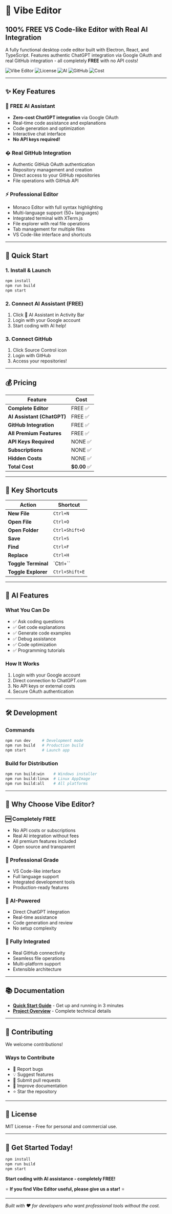 # 🎉 Vibe Editor

## **100% FREE VS Code-like Editor with Real AI Integration**

A fully functional desktop code editor built with Electron, React, and TypeScript. Features authentic ChatGPT integration via Google OAuth and real GitHub integration - all completely **FREE** with no API costs!

![Vibe Editor](https://img.shields.io/badge/Editor-Vibe-blue) ![License](https://img.shields.io/badge/License-MIT-green) ![AI](https://img.shields.io/badge/AI-ChatGPT-orange) ![GitHub](https://img.shields.io/badge/GitHub-Integrated-black) ![Cost](https://img.shields.io/badge/Cost-FREE-brightgreen)

---

## ✨ **Key Features**

### 🤖 **FREE AI Assistant**
- **Zero-cost ChatGPT integration** via Google OAuth
- Real-time code assistance and explanations
- Code generation and optimization
- Interactive chat interface
- **No API keys required!**

### � **Real GitHub Integration**
- Authentic GitHub OAuth authentication
- Repository management and creation
- Direct access to your GitHub repositories
- File operations with GitHub API

### ⚡ **Professional Editor**
- Monaco Editor with full syntax highlighting
- Multi-language support (50+ languages)
- Integrated terminal with XTerm.js
- File explorer with real file operations
- Tab management for multiple files
- VS Code-like interface and shortcuts

---

## 🚀 **Quick Start**

### **1. Install & Launch**
```bash
npm install
npm run build
npm start
```

### **2. Connect AI Assistant (FREE)**
1. Click 🤖 AI Assistant in Activity Bar
2. Login with your Google account
3. Start coding with AI help!

### **3. Connect GitHub**
1. Click Source Control icon
2. Login with GitHub
3. Access your repositories!

---

## 💰 **Pricing**

| Feature | Cost |
|---------|------|
| **Complete Editor** | FREE ✅ |
| **AI Assistant (ChatGPT)** | FREE ✅ |
| **GitHub Integration** | FREE ✅ |
| **All Premium Features** | FREE ✅ |
| **API Keys Required** | NONE ✅ |
| **Subscriptions** | NONE ✅ |
| **Hidden Costs** | NONE ✅ |
| **Total Cost** | **$0.00** ✅ |

---

## 🎯 **Key Shortcuts**

| Action | Shortcut |
|--------|----------|
| **New File** | `Ctrl+N` |
| **Open File** | `Ctrl+O` |
| **Open Folder** | `Ctrl+Shift+O` |
| **Save** | `Ctrl+S` |
| **Find** | `Ctrl+F` |
| **Replace** | `Ctrl+H` |
| **Toggle Terminal** | `Ctrl+`` |
| **Toggle Explorer** | `Ctrl+Shift+E` |

---

## 🤖 **AI Features**

### **What You Can Do**
- ✅ Ask coding questions
- ✅ Get code explanations  
- ✅ Generate code examples
- ✅ Debug assistance
- ✅ Code optimization
- ✅ Programming tutorials

### **How It Works**
1. Login with your Google account
2. Direct connection to ChatGPT.com
3. No API keys or external costs
4. Secure OAuth authentication

---

## 🛠️ **Development**

### **Commands**
```bash
npm run dev     # Development mode
npm run build   # Production build
npm start       # Launch app
```

### **Build for Distribution**
```bash
npm run build:win    # Windows installer
npm run build:linux  # Linux AppImage
npm run build:all    # All platforms
```

---

## 🌟 **Why Choose Vibe Editor?**

### **🆓 Completely FREE**
- No API costs or subscriptions
- Real AI integration without fees
- All premium features included
- Open source and transparent

### **🚀 Professional Grade**
- VS Code-like interface
- Full language support
- Integrated development tools
- Production-ready features

### **🤖 AI-Powered**
- Direct ChatGPT integration
- Real-time assistance
- Code generation and review
- No setup complexity

### **🔗 Fully Integrated**
- Real GitHub connectivity
- Seamless file operations
- Multi-platform support
- Extensible architecture

---

## 📚 **Documentation**

- **[Quick Start Guide](QUICK_START.md)** - Get up and running in 3 minutes
- **[Project Overview](PROJECT_OVERVIEW.md)** - Complete technical details

---

## 🤝 **Contributing**

We welcome contributions! 

### **Ways to Contribute**
- 🐛 Report bugs
- 💡 Suggest features
- 🔧 Submit pull requests
- 📖 Improve documentation
- ⭐ Star the repository

---

## 📄 **License**

MIT License - Free for personal and commercial use.

---

## 🎉 **Get Started Today!**

```bash
npm install
npm run build
npm start
```

**Start coding with AI assistance - completely FREE!**

⭐ **If you find Vibe Editor useful, please give us a star!** ⭐

---

*Built with ❤️ for developers who want professional tools without the cost.*
